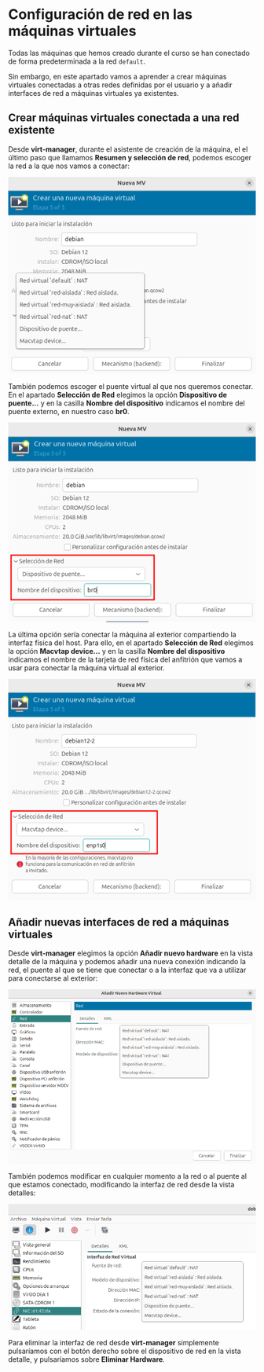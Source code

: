 # Configuración de red en las máquinas virtuales

Todas las máquinas que hemos creado durante el curso se han conectado de forma predeterminada a la red `default`. 

Sin embargo, en este apartado vamos a aprender a crear máquinas virtuales conectadas a otras redes definidas por el usuario y a añadir interfaces de red a máquinas virtuales ya existentes.

## Crear máquinas virtuales conectada a una red existente

Desde **virt-manager**, durante el asistente de creación de la máquina, el el último paso que llamamos **Resumen y selección de red**, podemos escoger la red a la que nos vamos a conectar:

![configuración](img/configuracion1.png)

También podemos escoger el puente virtual al que nos queremos conectar. En el apartado **Selección de Red** elegimos la opción **Dispositivo de puente...** y en la casilla **Nombre del dispositivo** indicamos el nombre del puente externo, en nuestro caso **br0**.

![configuración](img/configuracion2.png)

La última opción sería conectar la máquina al exterior compartiendo la interfaz física del host. Para ello, en el apartado **Selección de Red** elegimos la opción **Macvtap device...** y en la casilla **Nombre del dispositivo** indicamos el nombre de la tarjeta de red física del anfitrión que vamos a usar para conectar la máquina virtual al exterior.

![configuración](img/configuracion3.png)

## Añadir nuevas interfaces de red a máquinas virtuales

Desde **virt-manager** elegimos la opción **Añadir nuevo hardware** en la vista detalle de la máquina y podemos añadir una nueva conexión indicando la red, el puente al que se tiene que conectar o a la interfaz que va a utilizar para conectarse al exterior:

![configuración](img/configuracion4.png)

También podemos modificar en cualquier momento a la red o al puente al que estamos conectado, modificando la interfaz de red desde la vista detalles:

![configuración](img/configuracion5.png)

Para eliminar la interfaz de red desde **virt-manager** simplemente pulsaríamos con el botón derecho sobre el dispositivo de red en la vista detalle, y pulsaríamos sobre **Eliminar Hardware**.



